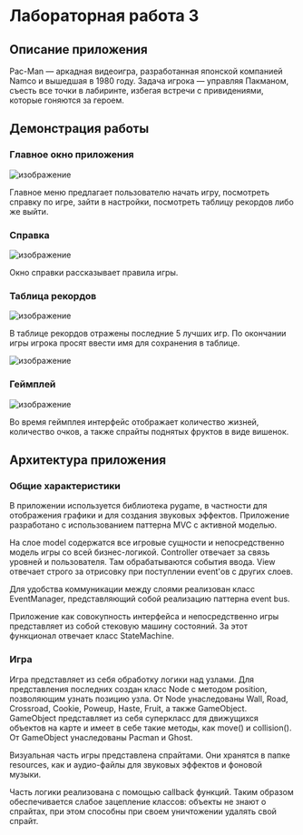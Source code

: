 # Лабораторная работа 3

## Описание приложения

Pac-Man — аркадная видеоигра, разработанная японской компанией Namco и вышедшая в 1980 году. Задача игрока — управляя Пакманом, съесть все точки в лабиринте, избегая встречи с привидениями, которые гоняются за героем.

## Демонстрация работы

### Главное окно приложения

![изображение](https://github.com/Yrian04/PPOIS3/assets/90401055/c012e641-073b-40d0-9b42-fa72ff12a828)


Главное меню предлагает пользователю начать игру, посмотреть справку по игре, зайти в настройки, посмотреть таблицу рекордов либо же выйти.

### Справка

![изображение](https://github.com/Yrian04/PPOIS3/assets/90401055/79bfcb3f-ed0a-474b-ae3e-8a3cdb7d8b62)

Окно справки рассказывает правила игры.

### Таблица рекордов

![изображение](https://github.com/Yrian04/PPOIS3/assets/90401055/defd970d-892b-41e7-866f-e78987e05892)

В таблице рекордов отражены последние 5 лучших игр. По окончании игры игрока просят ввести имя для сохранения в таблице.

![изображение](https://github.com/Yrian04/PPOIS3/assets/90401055/f571e01b-5201-4582-8d48-c7a41abf683b)

### Геймплей

![изображение](https://github.com/Yrian04/PPOIS3/assets/90401055/3f45b538-3dc1-45b0-a1b6-50194e63fd9c)

Во время геймплея интерфейс отображает количество жизней, количество очков, а также спрайты поднятых фруктов в виде вишенок.

## Архитектура приложения

### Общие характеристики

В приложении используется библиотека pygame, в частности для отображения графики и для создания звуковых эффектов.
Приложение разработано с использованием паттерна MVC с активной моделью.

На слое model содержатся все игровые сущности и непосредственно модель игры со всей бизнес-логикой.
Controller отвечает за связь уровней и пользователя. Там обрабатываются события ввода.
View отвечает строго за отрисовку при поступлении event'ов с других слоев.

Для удобства коммуникации между слоями реализован класс EventManager, представляющий собой реализацию паттерна event bus.

Приложение как совокупность интерфейса и непосредственно игры представляет из собой стековую машину состояний.
За этот функционал отвечает класс StateMachine.

### Игра

Игра представляет из себя обработку логики над узлами. Для представления последних создан класс Node с методом position, позволяющим узнать 
позицию узла.
От Node унаследованы Wall, Road, Crossroad, Cookie, Poweup, Haste, Fruit, а также GameObject. GameObject представляет
из себя суперкласс для движущихся объектов на карте и имеет в себе такие методы, как move() и collision(). От GameObject
унаследованы Pacman и Ghost.

Визуальная часть игры представлена спрайтами. Они хранятся в папке resources, как и аудио-файлы для звуковых эффектов и фоновой музыки.

Часть логики реализована с помощью callback функций. Таким образом обеспечивается слабое зацепление классов: объекты не знают о спрайтах, при этом способны при своем уничтожении удалять свой спрайт.
